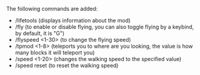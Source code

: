 The following commands are added:
 - /lifetools (displays information about the mod)
 - /fly (to enable or disable flying, you can also toggle flying by a keybind, by default, it is "G")
 - /flyspeed <1-30> (to change the flying speed)
 - /tpmod <1-8> (teleports you to where are you looking, the value is how many blocks it will teleport you)
 - /speed <1-20> (changes the walking speed to the specified value)
 - /speed reset (to reset the walking speed)
